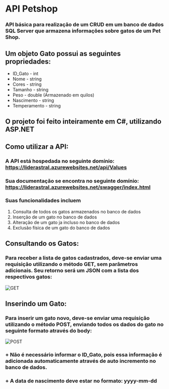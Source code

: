 # API Petshop

### API básica para realização de um CRUD em um banco de dados SQL Server que armazena informações sobre gatos de um Pet Shop.

## Um objeto Gato possui as seguintes propriedades:

+ ID_Gato - int
+ Nome - string
+ Cores - string
+ Tamanho - string
+ Peso - double (Armazenado em quilos)
+ Nascimento - string
+ Temperamento - string
  
## O projeto foi feito inteiramente em C#, utilizando ASP.NET 

## Como utilizar a API:

### A API está hospedada no seguinte domínio: https://liderastral.azurewebsites.net/api/Values
### Sua documentação se encontra no seguinte domínio: https://liderastral.azurewebsites.net/swagger/index.html

### Suas funcionalidades incluem

1) Consulta de todos os gatos armazenados no banco de dados
2) Inserção de um gato no banco de dados
3) Alteração de um gato ja incluso no banco de dados
4) Exclusão física de um gato do banco de dados

## Consultando os Gatos:

### Para receber a lista de gatos cadastrados, deve-se enviar uma requisição utilizando o método GET, sem parâmetros adicionais. Seu retorno será um JSON com a lista dos respectivos gatos:

![GET](https://github.com/user-attachments/assets/dc981ae3-338e-4f72-a4fa-dd18a8c85df8)

## Inserindo um Gato:

### Para inserir um gato novo, deve-se enviar uma requisição utilizando o método POST, enviando todos os dados do gato no seguinte formato através do body:

![POST](https://github.com/user-attachments/assets/f8d87228-30bc-4a69-9889-2f23751f192f)

### + Não é necessário informar o ID_Gato, pois essa informação é adicionada automaticamente através de auto incremento no banco de dados.
### + A data de nascimento deve estar no formato: yyyy-mm-dd


